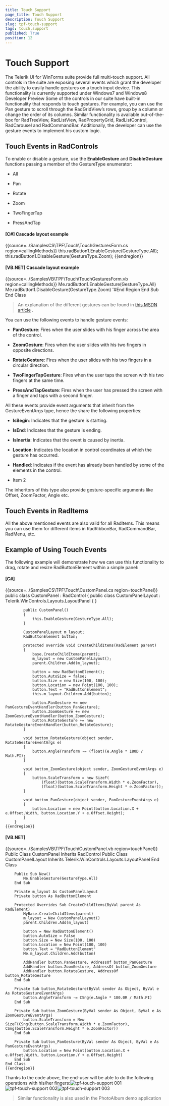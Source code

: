 ```yaml
---
title: Touch Support
page_title: Touch Support
description: Touch Support
slug: tpf-touch-support
tags: touch,support
published: True
position: 12
---
```


# Touch Support



The Telerik UI for WinForms suite provide full multi-touch support.
        All controls in the suite are exposing several events which grant the developer
        the ability to easily handle gestures on a touch input device.
        This functionality is currently supported under Windows7 and Windows8 Developer Preview
        Some of the controls in our suite have built-in functionality that responds to touch gestures.
        For example, you can use the Pan gesture to scroll through the RadGridView’s rows,
        group by a column or change the order of its columns.
        Similar functionality is available out-of-the-box for RadTreeView,
        RadListView, RadPropertyGrid, RadListControl, RadCarousel and RadCommandBar. Additionally,
        the developer can use the gesture events to implement his custom logic.
      

## Touch Events in RadControls

To enable or disable a gesture,
          use the __EnableGesture__ and __DisableGesture__ functions
          passing a member of the GestureType enumerator:
        

* All

* Pan

* Rotate

* Zoom

* TwoFingerTap

* PressAndTap

#### __[C#] Cascade layout example__

{{source=..\SamplesCS\TPF\Touch\TouchGesturesForm.cs region=callingMethods}}
	            this.radButton1.EnableGesture(GestureType.All);
	            this.radButton1.DisableGesture(GestureType.Zoom);
	{{endregion}}



#### __[VB.NET] Cascade layout example__

{{source=..\SamplesVB\TPF\Touch\TouchGesturesForm.vb region=callingMethods}}
	        Me.radButton1.EnableGesture(GestureType.All)
	        Me.radButton1.DisableGesture(GestureType.Zoom)
	        '#End Region
	    End Sub
	End Class



>An explanation of the different gestures can be found in
            [this MSDN article](http://msdn.microsoft.com/en-us/library/windows/desktop/dd940543(v=vs.85).aspx)
            .
          

You can use the following events to handle gesture events:

* __PanGesture__:
              Fires when the user slides with his finger across the area of the control.
            

* __ZoomGesture__:
              Fires when the user slides with his two fingers in opposite directions.
            

* __RotateGesture__:
              Fires when the user slides with his two fingers in a circular direction.
            

* __TwoFingerTapGesture__:
              Fires when the user taps the screen with his two fingers at the same time.
            

* __PressAndTapGesture__:
              Fires when the user has pressed the screen with a finger and taps with a second finger.
            

All these events provide event arguments that inherit from the GestureEventArgs type, hence the share the following properties:
        

* __IsBegin__:
              Indicates that the gesture is starting.
            

* __IsEnd__:
              Indicates that the gesture is ending.
            

* __IsInertia__:
              Indicates that the event is caused by inertia.
            

* __Location__:
              Indicates the location in control coordinates at which the gesture has occurred.
            

* __Handled__:
              Indicates if the event has already been handled by some of the elements in the control.
            

* Item 2

The inheritors of this type also provide gesture-specific arguments like Offset, ZoomFactor, Angle etc.
        

## Touch Events in RadItems

All the above mentioned events are also valid for all RadItems.
          This means you can use them
          for different items in RadRibbonBar, RadCommandBar, RadMenu, etc.
        

## Example of Using Touch Events

The following example will demonstrate how we can use this functionality to drag,
          rotate and resize RadButtonElement within a simple panel:
        

#### __[C#]__

{{source=..\SamplesCS\TPF\Touch\CustomPanel.cs region=touchPanel}}
	    public class CustomPanel : RadControl
	    {
	        public class CustomPanelLayout : Telerik.WinControls.Layouts.LayoutPanel
	        {
	        }
	
	        public CustomPanel()
	        {
	            this.EnableGesture(GestureType.All);
	        }
	
	        CustomPanelLayout m_layout;
	        RadButtonElement button;
	
	        protected override void CreateChildItems(RadElement parent)
	        {
	            base.CreateChildItems(parent);
	            m_layout = new CustomPanelLayout();
	            parent.Children.Add(m_layout);
	
	            button = new RadButtonElement();
	            button.AutoSize = false;
	            button.Size = new Size(100, 100);
	            button.Location = new Point(100, 100);
	            button.Text = "RadButtonElement";
	            this.m_layout.Children.Add(button);
	
	            button.PanGesture += new PanGestureEventHandler(button_PanGesture);
	            button.ZoomGesture += new ZoomGestureEventHandler(button_ZoomGesture);
	            button.RotateGesture += new RotateGestureEventHandler(button_RotateGesture);
	        }
	
	        void button_RotateGesture(object sender, RotateGestureEventArgs e)
	        {
	            button.AngleTransform -= (float)(e.Angle * 180D / Math.PI);
	        }
	
	        void button_ZoomGesture(object sender, ZoomGestureEventArgs e)
	        {
	            button.ScaleTransform = new SizeF(
	                (float)(button.ScaleTransform.Width * e.ZoomFactor),
	                (float)(button.ScaleTransform.Height * e.ZoomFactor));
	        }
	
	        void button_PanGesture(object sender, PanGestureEventArgs e)
	        {
	            button.Location = new Point(button.Location.X + e.Offset.Width, button.Location.Y + e.Offset.Height);
	        }
	    }
	{{endregion}}



#### __[VB.NET]__

{{source=..\SamplesVB\TPF\Touch\CustomPanel.vb region=touchPanel}}
	Public Class CustomPanel
	    Inherits RadControl
	    Public Class CustomPanelLayout
	        Inherits Telerik.WinControls.Layouts.LayoutPanel
	    End Class
	
	    Public Sub New()
	        Me.EnableGesture(GestureType.All)
	    End Sub
	
	    Private m_layout As CustomPanelLayout
	    Private button As RadButtonElement
	
	    Protected Overrides Sub CreateChildItems(ByVal parent As RadElement)
	        MyBase.CreateChildItems(parent)
	        m_layout = New CustomPanelLayout()
	        parent.Children.Add(m_layout)
	
	        button = New RadButtonElement()
	        button.AutoSize = False
	        button.Size = New Size(100, 100)
	        button.Location = New Point(100, 100)
	        button.Text = "RadButtonElement"
	        Me.m_layout.Children.Add(button)
	
	        AddHandler button.PanGesture, AddressOf button_PanGesture
	        AddHandler button.ZoomGesture, AddressOf button_ZoomGesture
	        AddHandler button.RotateGesture, AddressOf button_RotateGesture
	    End Sub
	
	    Private Sub button_RotateGesture(ByVal sender As Object, ByVal e As RotateGestureEventArgs)
	        button.AngleTransform -= CSng(e.Angle * 180.0R / Math.PI)
	    End Sub
	
	    Private Sub button_ZoomGesture(ByVal sender As Object, ByVal e As ZoomGestureEventArgs)
	        button.ScaleTransform = New SizeF(CSng(button.ScaleTransform.Width * e.ZoomFactor), CSng(button.ScaleTransform.Height * e.ZoomFactor))
	    End Sub
	
	    Private Sub button_PanGesture(ByVal sender As Object, ByVal e As PanGestureEventArgs)
	        button.Location = New Point(button.Location.X + e.Offset.Width, button.Location.Y + e.Offset.Height)
	    End Sub
	End Class
	{{endregion}}



Thanks to the code above, the end-user will be able to do the following operations with his/her fingers:![tpf-touch-support 001](images/tpf-touch-support001.png)![tpf-touch-support 002](images/tpf-touch-support002.png)![tpf-touch-support 003](images/tpf-touch-support003.png)

>Similar functionality is also used in the PhotoAlbum demo application
